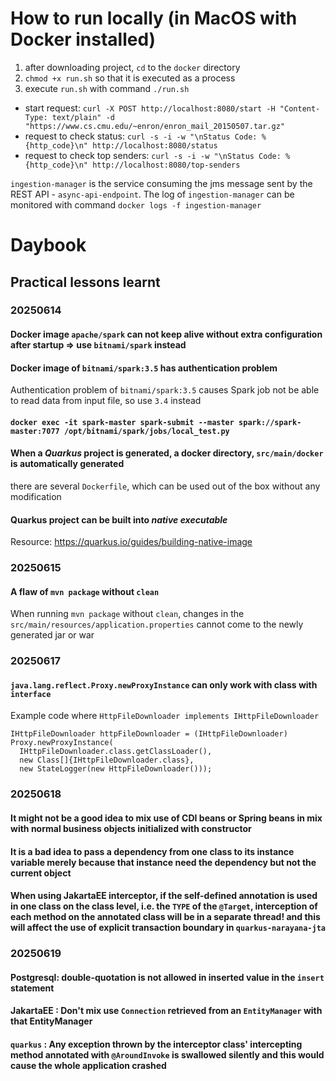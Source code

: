 # How to run locally (in MacOS with Docker installed)
1. after downloading project, `cd` to the `docker` directory
2. `chmod +x run.sh` so that it is executed as a process
3. execute `run.sh` with command `./run.sh`

* start request: `curl -X POST http://localhost:8080/start -H "Content-Type: text/plain" -d "https://www.cs.cmu.edu/~enron/enron_mail_20150507.tar.gz"`
* request to check status: `curl -s -i -w "\nStatus Code: %{http_code}\n" http://localhost:8080/status`
* request to check top senders: `curl -s -i -w "\nStatus Code: %{http_code}\n" http://localhost:8080/top-senders`

`ingestion-manager` is the service consuming the jms message sent by the REST API - `async-api-endpoint`. The log of `ingestion-manager` can be monitored with command `docker logs -f ingestion-manager`

# Daybook
## Practical lessons learnt
### 20250614
#### Docker image `apache/spark` can not keep alive without extra configuration after startup => use `bitnami/spark` instead
#### Docker image of `bitnami/spark:3.5` has authentication problem
Authentication problem of `bitnami/spark:3.5` causes Spark job not be able to read data from input file, so use `3.4` instead

#### `docker exec -it spark-master spark-submit --master spark://spark-master:7077 /opt/bitnami/spark/jobs/local_test.py`
#### When a *Quarkus* project is generated, a docker directory, `src/main/docker` is automatically generated
there are several `Dockerfile`, which can be used out of the box without any modification

#### Quarkus project can be built into *native executable*
Resource: https://quarkus.io/guides/building-native-image

### 20250615
#### A flaw of `mvn package` without `clean`
When running `mvn package` without `clean`, changes in the `src/main/resources/application.properties` cannot come to the newly generated jar or war

### 20250617
#### `java.lang.reflect.Proxy.newProxyInstance` can only work with class with `interface`
Example code where `HttpFileDownloader implements IHttpFileDownloader`

```
IHttpFileDownloader httpFileDownloader = (IHttpFileDownloader) Proxy.newProxyInstance(
  IHttpFileDownloader.class.getClassLoader(),
  new Class[]{IHttpFileDownloader.class},
  new StateLogger(new HttpFileDownloader()));
```

### 20250618
#### It might not be a good idea to mix use of CDI beans or Spring beans in mix with normal business objects initialized with constructor
#### It is a bad idea to pass a dependency from one class to its instance variable merely because that instance need the dependency but not the current object
#### When using JakartaEE interceptor, if the self-defined annotation is used in one class on the class level, i.e. the `TYPE` of the `@Target`, interception of each method on the annotated class will be in a separate thread! and this will affect the use of explicit transaction boundary in `quarkus-narayana-jta`

### 20250619
#### Postgresql: double-quotation is not allowed in inserted value in the `insert` statement
#### JakartaEE : Don't mix use `Connection` retrieved from an `EntityManager` with that EntityManager
#### `quarkus` : Any exception thrown by the interceptor class' intercepting method annotated with `@AroundInvoke` is swallowed silently and this would cause the whole application crashed
